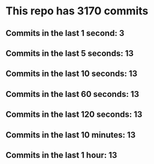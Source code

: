 # This repo has 3170 commits

## Commits in the last 1 second: 3
## Commits in the last 5 seconds: 13
## Commits in the last 10 seconds: 13
## Commits in the last 60 seconds: 13
## Commits in the last 120 seconds: 13
## Commits in the last 10 minutes: 13
## Commits in the last 1 hour: 13
